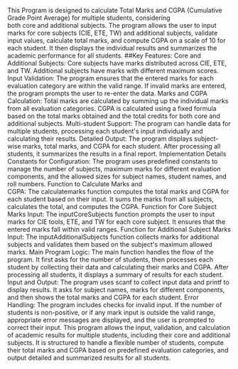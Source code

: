 This Program is designed to calculate Total Marks and CGPA (Cumulative Grade Point Average) for multiple students, considering both core and additional subjects. The program allows the user to input marks for core subjects (CIE, ETE, TW) and additional subjects, validate input values, calculate total marks, and compute CGPA on a scale of 10 for each student. It then displays the individual results and summarizes the academic performance for all students.
##Key Features:
Core and Additional Subjects:
Core subjects have marks distributed across CIE, ETE, and TW.
Additional subjects have marks with different maximum scores.
Input Validation:
The program ensures that the entered marks for each evaluation category are within the valid range.
If invalid marks are entered, the program prompts the user to re-enter the data.
Marks and CGPA Calculation:
Total marks are calculated by summing up the individual marks from all evaluation categories.
CGPA is calculated using a fixed formula based on the total marks obtained and the total credits for both core and additional subjects.
Multi-student Support:
The program can handle data for multiple students, processing each student's input individually and calculating their results.
Detailed Output:
The program displays subject-wise marks, total marks, and CGPA for each student.
After processing all students, it summarizes the results in a final report.
Implementation Details
Constants for Configuration: The program uses predefined constants to manage the number of subjects, maximum marks for different evaluation components, and the allowed sizes for subject names, student names, and roll numbers.
Function to Calculate Marks and CGPA: The calculatemarks function computes the total marks and CGPA for each student based on their input. It sums the marks from all subjects, calculates the total, and computes the CGPA.
Function for Core Subject Marks Input: The inputCoreSubjects function prompts the user to input marks for CIE tools, ETE, and TW for each core subject. It ensures that the entered marks fall within valid ranges.
Function for Additional Subject Marks Input: The inputAdditionalSubjects function collects marks for additional subjects and validates them based on the subject's maximum allowed marks.
Main Program Logic: The main function handles the flow of the program. It first asks for the number of students, then processes each student by collecting their data and calculating their marks and CGPA. After processing all students, it displays a summary of results for each student.
Input and Output: The program uses scanf to collect input data and printf to display results. It asks for subject names, marks for different components, and then shows the total marks and CGPA for each student.
Error Handling: The program includes checks for invalid input. If the number of students is non-positive, or if any mark input is outside the valid range, appropriate error messages are displayed, and the user is prompted to correct their input.
This program allows the input, validation, and calculation of academic results for multiple students, including their core and additional subjects. It is structured to handle a flexible number of students, compute their total marks and CGPA based on predefined evaluation categories, and output detailed and summarized results for all students.
